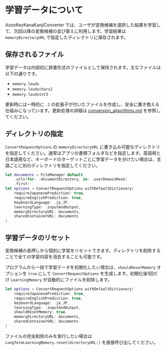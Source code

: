 # 学習データについて

AzooKeyKanaKanjiConverter では、ユーザが変換候補を選択した結果を学習して、次回以降の変換候補の並び替えに利用します。学習結果は `memoryDirectoryURL` で指定したディレクトリに保存されます。

## 保存されるファイル

学習データは内部的に辞書形式のファイルとして保持されます。主なファイルは以下の通りです。

- `memory.louds`
- `memory.loudschars2`
- `memory.loudstxt3`

更新時には一時的に `.2` の拡張子が付いたファイルを作成し、安全に置き換える仕組みになっています。更新処理の詳細は [conversion_algorithms.md](./conversion_algorithms.md) を参照してください。

## ディレクトリの指定

`ConvertRequestOptions` の `memoryDirectoryURL` に書き込み可能なディレクトリを指定してください。通常はアプリの書類フォルダなどを指定します。英語用と日本語用など、キーボードのターゲットごとに学習データを分けたい場合は、言語ごとに別のディレクトリを指定してください。

```swift
let documents = FileManager.default
    .urls(for: .documentDirectory, in: .userDomainMask)
    .first!
let options = ConvertRequestOptions.withDefaultDictionary(
    requireJapanesePrediction: true,
    requireEnglishPrediction: true,
    keyboardLanguage: .ja_JP,
    learningType: .inputAndOutput,
    memoryDirectoryURL: documents,
    sharedContainerURL: documents
)
```

## 学習データのリセット

変換候補の長押しから個別に学習をリセットできます。ディレクトリを削除することで全ての学習内容を消去することも可能です。

プログラムから一括で学習データを初期化したい場合は、`shouldResetMemory` オプションを
`true` にして `ConvertRequestOptions` を生成します。初期化後1回だけ
`LearningMemory` が自動的にファイルを削除します。

```swift
let options = ConvertRequestOptions.withDefaultDictionary(
    requireJapanesePrediction: true,
    requireEnglishPrediction: true,
    keyboardLanguage: .ja_JP,
    learningType: .inputAndOutput,
    shouldResetMemory: true,
    memoryDirectoryURL: documents,
    sharedContainerURL: documents
)
```

ファイルの完全削除のみを実行したい場合は
`LongTermLearningMemory.reset(directoryURL:)` を直接呼び出してください。
